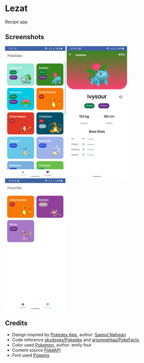 # Lezat

Recipe app

## Screenshots

<img src="https://github.com/JulioRahman/pokedex/blob/master/screenshots/home.jpg" width="200"/> <img src="https://github.com/JulioRahman/pokedex/blob/master/screenshots/detail.jpg" width="200"/> <img src="https://github.com/JulioRahman/pokedex/blob/master/screenshots/favorite.jpg" width="200"/>

## Credits

* Design inspired by [Pokedex App](https://dribbble.com/shots/6540871-Pokedex-App),
  author: [Saepul Nahwan](https://dribbble.com/saepulnahwan23)
* Code reference [skydoves/Pokedex](https://github.com/skydoves/Pokedex)
  and [arjunmehtaa/PokeFacts](https://github.com/arjunmehtaa/PokeFacts)
* Color used [Pokemon](https://color.adobe.com/Pokemon-color-theme-15858526), author: emily fout
* Content source [PokéAPI](https://pokeapi.co/)
* Font used [Poppins](https://fonts.google.com/specimen/Poppins) 